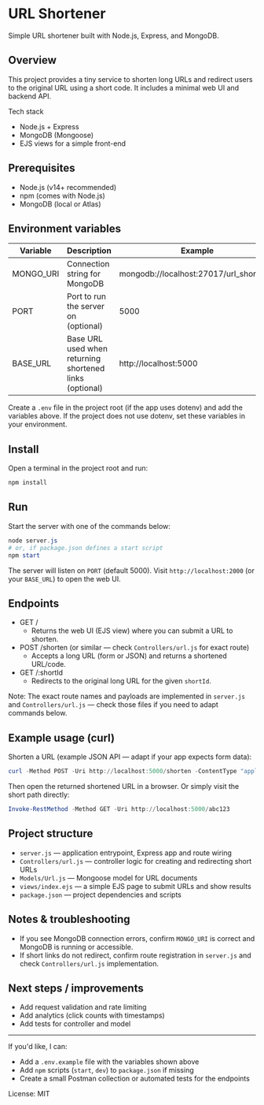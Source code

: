 # URL Shortener

Simple URL shortener built with Node.js, Express, and MongoDB.

## Overview

This project provides a tiny service to shorten long URLs and redirect users to the original URL using a short code. It includes a minimal web UI and backend API.

Tech stack
- Node.js + Express
- MongoDB (Mongoose)
- EJS views for a simple front-end

## Prerequisites

- Node.js (v14+ recommended)
- npm (comes with Node.js)
- MongoDB (local or Atlas)

## Environment variables

| Variable | Description | Example |
|---|---|---|
| MONGO_URI | Connection string for MongoDB | mongodb://localhost:27017/url_shortener |
| PORT | Port to run the server on (optional) | 5000 |
| BASE_URL | Base URL used when returning shortened links (optional) | http://localhost:5000 |

Create a `.env` file in the project root (if the app uses dotenv) and add the variables above. If the project does not use dotenv, set these variables in your environment.

## Install

Open a terminal in the project root and run:

```powershell
npm install
```

## Run

Start the server with one of the commands below:

```powershell
node server.js
# or, if package.json defines a start script
npm start
```

The server will listen on `PORT` (default 5000). Visit `http://localhost:2000` (or your `BASE_URL`) to open the web UI.

## Endpoints

- GET /
  - Returns the web UI (EJS view) where you can submit a URL to shorten.
- POST /shorten (or similar — check `Controllers/url.js` for exact route)
  - Accepts a long URL (form or JSON) and returns a shortened URL/code.
- GET /:shortId
  - Redirects to the original long URL for the given `shortId`.

Note: The exact route names and payloads are implemented in `server.js` and `Controllers/url.js` — check those files if you need to adapt commands below.

## Example usage (curl)

Shorten a URL (example JSON API — adapt if your app expects form data):

```powershell
curl -Method POST -Uri http://localhost:5000/shorten -ContentType "application/json" -Body '{"longUrl":"https://example.com/very/long/path"}'
```

Then open the returned shortened URL in a browser. Or simply visit the short path directly:

```powershell
Invoke-RestMethod -Method GET -Uri http://localhost:5000/abc123
```

## Project structure

- `server.js` — application entrypoint, Express app and route wiring
- `Controllers/url.js` — controller logic for creating and redirecting short URLs
- `Models/Url.js` — Mongoose model for URL documents
- `views/index.ejs` — a simple EJS page to submit URLs and show results
- `package.json` — project dependencies and scripts

## Notes & troubleshooting

- If you see MongoDB connection errors, confirm `MONGO_URI` is correct and MongoDB is running or accessible.
- If short links do not redirect, confirm route registration in `server.js` and check `Controllers/url.js` implementation.

## Next steps / improvements

- Add request validation and rate limiting
- Add analytics (click counts with timestamps)
- Add tests for controller and model

---

If you'd like, I can:
- Add a `.env.example` file with the variables shown above
- Add `npm` scripts (`start`, `dev`) to `package.json` if missing
- Create a small Postman collection or automated tests for the endpoints

License: MIT
